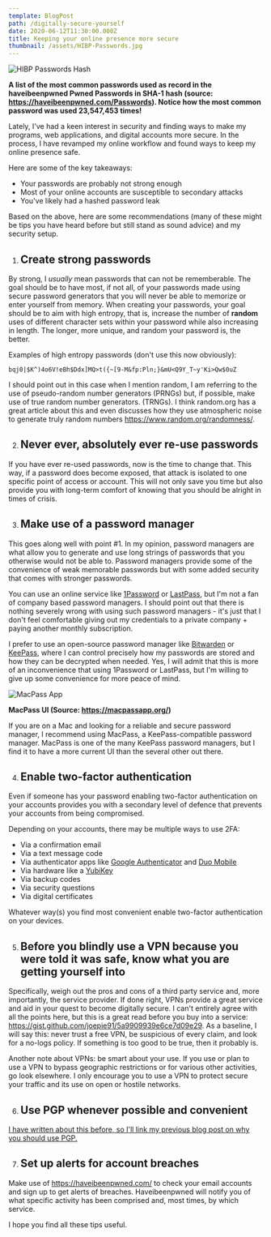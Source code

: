 ```yaml
---
template: BlogPost
path: /digitally-secure-yourself
date: 2020-06-12T11:30:00.000Z
title: Keeping your online presence more secure
thumbnail: /assets/HIBP-Passwords.jpg
---
```

![HIBP Passwords Hash](/assets/HIBP-Passwords.jpg "HIBP Passwords Hash")

**A list of the most common passwords used as record in the haveibeenpwned Pwned Passwords in SHA-1 hash (source: <https://haveibeenpwned.com/Passwords>). Notice how the most common password was used 23,547,453 times!**

Lately, I've had a keen interest in security and finding ways to make my programs, web applications, and digital accounts more secure. In the process, I have revamped my online workflow and found ways to keep my online presence safe.

Here are some of the key takeaways: 

* Your passwords are probably not strong enough
* Most of your online accounts are susceptible to secondary attacks
* You've likely had a hashed password leak

Based on the above, here are some recommendations (many of these might be tips you have heard before but still stand as sound advice) and my security setup. 

1. ## **Create strong passwords**

By strong, I *usually* mean passwords that can not be rememberable. The goal should be to have most, if not all, of your passwords made using secure password generators that you will never be able to memorize or enter yourself from memory. When creating your passwords, your goal should be to aim with high entropy, that is, increase the number of **random** uses of different character sets within your password while also increasing in length. The longer, more unique, and random your password is, the better. 

Examples of high entropy passwords (don't use this now obviously):

`bqj0|$K^)4o6V!eBh$Ddx]MQ>t({~[9-M&fp:Pln;}&mU<Q9Y_T~y'Ki>Qw$0uZ`

I should point out in this case when I mention random, I am referring to the use of pseudo-random number generators (PRNGs) but, if possible, make use of true random number generators. (TRNGs). I think random.org has a great article about this and even discusses how they use atmospheric noise to generate truly random numbers https://www.random.org/randomness/.

2. ## **Never ever, absolutely ever re-use passwords**

If you have ever re-used passwords, now is the time to change that. This way, if a password does become exposed, that attack is isolated to one specific point of access or account. This will not only save you time but also provide you with long-term comfort of knowing that you should be alright in times of crisis.

3. ## Make use of a password manager

This goes along well with point #1. In my opinion, password managers are what allow you to generate and use long strings of passwords that you otherwise would not be able to. Password managers provide some of the convenience of weak memorable passwords but with some added security that comes with stronger passwords.

You can use an online service like [1Password](https://1password.com/) or [LastPass](https://www.lastpass.com/solutions/business-password-manager), but I'm not a fan of company based password managers. I should point out that there is nothing severely wrong with using such password managers - it's just that I don't feel comfortable giving out my credentials to a private company + paying another monthly subscription.

I prefer to use an open-source password manager like [Bitwarden](https://bitwarden.com/) or [KeePass](https://keepass.info/), where I can control precisely how my passwords are stored and how they can be decrypted when needed. Yes, I will admit that this is more of an inconvenience that using 1Password or LastPass, but I'm willing to give up some convenience for more peace of mind.

![MacPass App](/assets/MacPass_Image.png "MacPass App")

**MacPass UI (Source: <https://macpassapp.org/>)**

If you are on a Mac and looking for a reliable and secure password manager, I recommend using MacPass, a KeePass-compatible password manager. MacPass is one of the many KeePass password managers, but I find it to have a more current UI than the several other out there.

4. ## Enable two-factor authentication

Even if someone has your password enabling two-factor authentication on your accounts provides you with a secondary level of defence that prevents your accounts from being compromised.

Depending on your accounts, there may be multiple ways to use 2FA:

* Via a confirmation email
* Via a text message code
* Via authenticator apps like [Google Authenticator](https://en.wikipedia.org/wiki/Google_Authenticator) and [Duo Mobile](https://duo.com/product/multi-factor-authentication-mfa/duo-mobile-app)
* Via hardware like a [YubiKey](https://www.yubico.com/)
* Via backup codes
* Via security questions
* Via digital certificates

Whatever way(s) you find most convenient enable two-factor authentication on your devices.

5. ## Before you blindly use a VPN because you were told it was safe, know what you are getting yourself into

Specifically, weigh out the pros and cons of a third party service and, more importantly, the service provider. If done right, VPNs provide a great service and aid in your quest to become digitally secure. I can't entirely agree with all the points here, but this is a great read before you buy into a service: https://gist.github.com/joepie91/5a9909939e6ce7d09e29. As a baseline, I will say this: never trust a free VPN, be suspicious of every claim, and look for a no-logs policy. If something is too good to be true, then it probably is.

Another note about VPNs: be smart about your use. If you use or plan to use a VPN to bypass geographic restrictions or for various other activities, go look elsewhere. I only encourage you to use a VPN to protect secure your traffic and its use on open or hostile networks.

6. ## Use PGP whenever possible and convenient

[I have written about this before, so I'll link my previous blog post on why you should use PGP.](https://keshavchawla.com/blog/use-pgp)

7. ## Set up alerts for account breaches

Make use of https://haveibeenpwned.com/ to check your email accounts and sign up to get alerts of breaches. Haveibeenpwned will notify you of what specific activity has been comprised and, most times, by which service.

I hope you find all these tips useful.
